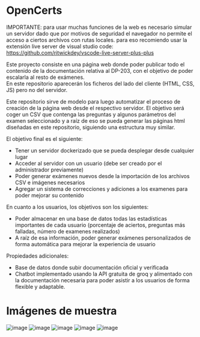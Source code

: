 # OpenCerts

IMPORTANTE: para usar muchas funciones de la web es necesario simular un servidor dado que por motivos de seguridad el navegador no permite el acceso a ciertos archivos con rutas locales. para eso recomiendo usar la extensión live server de visual studio code: https://github.com/ritwickdey/vscode-live-server-plus-plus

Este proyecto consiste en una página web donde poder publicar todo el contenido de la documentación relativa al DP-203, con el objetivo de poder escalarla al resto de exámenes.  
En este repositorio aparecerán los ficheros del lado del cliente (HTML, CSS, JS) pero no del servidor.  

Este repositorio sirve de modelo para luego automatizar el proceso de creación de la página web desde el respectivo servidor. 
El objetivo será coger un CSV que contenga las preguntas y algunos parámetros del examen seleccionado y a raíz de eso se pueda generar
las páginas html diseñadas en este repositorio, siguiendo una estructura muy similar.

El objetivo final es el siguiente:
- Tener un servidor dockerizado que se pueda desplegar desde cualquier lugar
- Acceder al servidor con un usuario (debe ser creado por el administrador previamente)
- Poder generar exámenes nuevos desde la importación de los archivos CSV e imágenes necesarios
- Agregar un sistema de correcciones y adiciones a los examenes para poder mejorar su contenido

En cuanto a los usuarios, los objetivos son los siguientes:
- Poder almacenar en una base de datos todas las estadísticas importantes de cada usuario (porcentaje de aciertos, preguntas más 
falladas, número de examenes realizados)
- A raíz de esa información, poder generar exámenes personalizados de forma automática para mejorar la experiencia de usuario

Propiedades adicionales:
- Base de datos donde subir documentación oficial y verificada 
- Chatbot implementado usando la API gratuita de groq y alimentado con la documentación necesaria para poder asistir a los usuarios de forma flexible y adaptable.

# Imágenes de muestra
![image](https://github.com/user-attachments/assets/389a7a95-74ea-48ef-8bf3-15a876c8ec2b)
![image](https://github.com/user-attachments/assets/2996097a-ea66-4fd2-b074-e33234de96f9)
![image](https://github.com/user-attachments/assets/1df2ec67-7c66-452a-8b3e-ccbc35cc6850)
![image](https://github.com/user-attachments/assets/7e4ff389-0663-47b9-8bc3-99f6c410309a)
![image](https://github.com/user-attachments/assets/0f790b03-1c5c-4085-83e2-2ca6b6868285)

